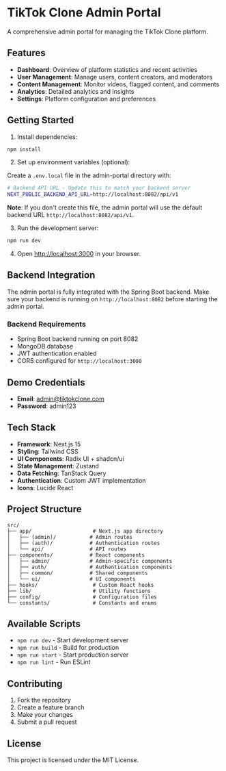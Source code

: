 # TikTok Clone Admin Portal

A comprehensive admin portal for managing the TikTok Clone platform.

## Features

- **Dashboard**: Overview of platform statistics and recent activities
- **User Management**: Manage users, content creators, and moderators
- **Content Management**: Monitor videos, flagged content, and comments
- **Analytics**: Detailed analytics and insights
- **Settings**: Platform configuration and preferences

## Getting Started

1. Install dependencies:

```bash
npm install
```

2. Set up environment variables (optional):

Create a `.env.local` file in the admin-portal directory with:

```bash
# Backend API URL - Update this to match your backend server
NEXT_PUBLIC_BACKEND_API_URL=http://localhost:8082/api/v1
```

**Note**: If you don't create this file, the admin portal will use the default backend URL `http://localhost:8082/api/v1`.

3. Run the development server:

```bash
npm run dev
```

4. Open [http://localhost:3000](http://localhost:3000) in your browser.

## Backend Integration

The admin portal is fully integrated with the Spring Boot backend. Make sure your backend is running on `http://localhost:8082` before starting the admin portal.

### Backend Requirements

- Spring Boot backend running on port 8082
- MongoDB database
- JWT authentication enabled
- CORS configured for `http://localhost:3000`

## Demo Credentials

- **Email**: admin@tiktokclone.com
- **Password**: admin123

## Tech Stack

- **Framework**: Next.js 15
- **Styling**: Tailwind CSS
- **UI Components**: Radix UI + shadcn/ui
- **State Management**: Zustand
- **Data Fetching**: TanStack Query
- **Authentication**: Custom JWT implementation
- **Icons**: Lucide React

## Project Structure

```
src/
├── app/                    # Next.js app directory
│   ├── (admin)/           # Admin routes
│   ├── (auth)/            # Authentication routes
│   └── api/               # API routes
├── components/            # React components
│   ├── admin/             # Admin-specific components
│   ├── auth/              # Authentication components
│   ├── common/            # Shared components
│   └── ui/                # UI components
├── hooks/                  # Custom React hooks
├── lib/                    # Utility functions
├── config/                 # Configuration files
└── constants/              # Constants and enums
```

## Available Scripts

- `npm run dev` - Start development server
- `npm run build` - Build for production
- `npm run start` - Start production server
- `npm run lint` - Run ESLint

## Contributing

1. Fork the repository
2. Create a feature branch
3. Make your changes
4. Submit a pull request

## License

This project is licensed under the MIT License.
